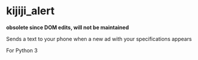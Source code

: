 # kijiji_alert

 **obsolete since DOM edits, will not be maintained**

Sends a text to your phone when a new ad with your specifications appears

For Python 3 
